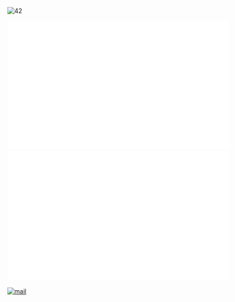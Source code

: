 ![42](https://badge42.vercel.app/api/v2/cl3vp66tw002509l1p3inopdr/stats?cursusId=21&coalitionId=45)

![languages](https://github.com/loaki/github_stats/blob/master/generated/overview.svg#gh-dark-mode-only)
![overview](https://github.com/loaki/github_stats/blob/master/generated/languages.svg#gh-dark-mode-only)

  [![mail](https://img.shields.io/badge/mail-loaki.dev%40gmail.com-21262d?LabelColor=363b42&style=for-the-badge&logo=gmail)](mailto:loaki.dev@gmail.com)
